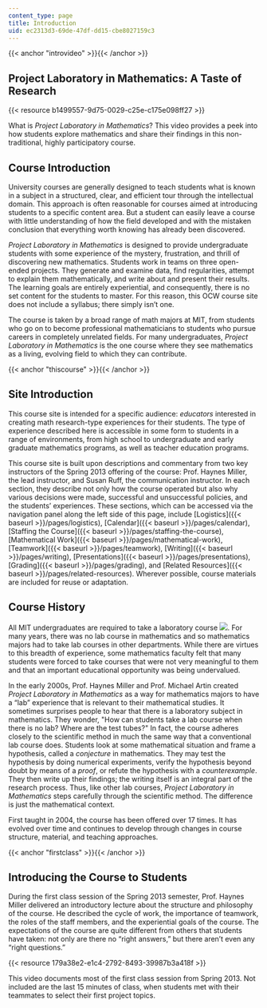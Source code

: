 ```yaml
---
content_type: page
title: Introduction
uid: ec2313d3-69de-47df-dd15-cbe8027159c3
---
```


{{< anchor "introvideo" >}}{{< /anchor >}}

Project Laboratory in Mathematics: A Taste of Research
------------------------------------------------------

{{< resource b1499557-9d75-0029-c25e-c175e098ff27 >}}

What is _Project Laboratory in Mathematics_? This video provides a peek into how students explore mathematics and share their findings in this non-traditional, highly participatory course.

Course Introduction
-------------------

University courses are generally designed to teach students what is known in a subject in a structured, clear, and efficient tour through the intellectual domain. This approach is often reasonable for courses aimed at introducing students to a specific content area. But a student can easily leave a course with little understanding of how the field developed and with the mistaken conclusion that everything worth knowing has already been discovered.

_Project Laboratory in Mathematics_ is designed to provide undergraduate students with some experience of the mystery, frustration, and thrill of discovering new mathematics. Students work in teams on three open-ended projects. They generate and examine data, find regularities, attempt to explain them mathematically, and write about and present their results. The learning goals are entirely experiential, and consequently, there is no set content for the students to master. For this reason, this OCW course site does not include a syllabus; there simply isn’t one.

The course is taken by a broad range of math majors at MIT, from students who go on to become professional mathematicians to students who pursue careers in completely unrelated fields. For many undergraduates, _Project Laboratory in Mathematics_ is the one course where they see mathematics as a living, evolving field to which they can contribute.

{{< anchor "thiscourse" >}}{{< /anchor >}}

Site Introduction
-----------------

This course site is intended for a specific audience: _educators_ interested in creating math research-type experiences for their students. The type of experience described here is accessible in some form to students in a range of environments, from high school to undergraduate and early graduate mathematics programs, as well as teacher education programs.

This course site is built upon descriptions and commentary from two key instructors of the Spring 2013 offering of the course: Prof. Haynes Miller, the lead instructor, and Susan Ruff, the communication instructor. In each section, they describe not only how the course operated but also why various decisions were made, successful and unsuccessful policies, and the students’ experiences. These sections, which can be accessed via the navigation panel along the left side of this page, include [Logistics]({{< baseurl >}}/pages/logistics), [Calendar]({{< baseurl >}}/pages/calendar), [Staffing the Course]({{< baseurl >}}/pages/staffing-the-course), [Mathematical Work]({{< baseurl >}}/pages/mathematical-work), [Teamwork]({{< baseurl >}}/pages/teamwork), [Writing]({{< baseurl >}}/pages/writing), [Presentations]({{< baseurl >}}/pages/presentations), [Grading]({{< baseurl >}}/pages/grading), and [Related Resources]({{< baseurl >}}/pages/related-resources). Wherever possible, course materials are included for reuse or adaptation.

Course History
--------------

All MIT undergraduates are required to take a laboratory course ![](/images/educator/icon-question-lab.png). For many years, there was no lab course in mathematics and so mathematics majors had to take lab courses in other departments. While there are virtues to this breadth of experience, some mathematics faculty felt that many students were forced to take courses that were not very meaningful to them and that an important educational opportunity was being undervalued.

In the early 2000s, Prof. Haynes Miller and Prof. Michael Artin created _Project Laboratory in Mathematics_ as a way for mathematics majors to have a “lab” experience that is relevant to their mathematical studies. It sometimes surprises people to hear that there is a laboratory subject in mathematics. They wonder, "How can students take a lab course when there is no lab? Where are the test tubes?" In fact, the course adheres closely to the scientific method in much the same way that a conventional lab course does. Students look at some mathematical situation and frame a hypothesis, called a _conjecture_ in mathematics. They may test the hypothesis by doing numerical experiments, verify the hypothesis beyond doubt by means of a _proof_, or refute the hypothesis with a _counterexample_. They then write up their findings; the writing itself is an integral part of the research process. Thus, like other lab courses, _Project Laboratory in Mathematics_ steps carefully through the scientific method. The difference is just the mathematical context.

First taught in 2004, the course has been offered over 17 times. It has evolved over time and continues to develop through changes in course structure, material, and teaching approaches.

{{< anchor "firstclass" >}}{{< /anchor >}}

Introducing the Course to Students
----------------------------------

During the first class session of the Spring 2013 semester, Prof. Haynes Miller delivered an introductory lecture about the structure and philosophy of the course. He described the cycle of work, the importance of teamwork, the roles of the staff members, and the experiential goals of the course. The expectations of the course are quite different from others that students have taken: not only are there no “right answers,” but there aren’t even any “right questions.”

{{< resource 179a38e2-e1c4-2792-8493-39987b3a418f >}}

This video documents most of the first class session from Spring 2013. Not included are the last 15 minutes of class, when students met with their teammates to select their first project topics.